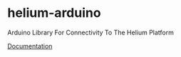 helium-arduino
==============

Arduino Library For Connectivity To The Helium Platform


[Documentation](http://arduino.docs.helium.co)
